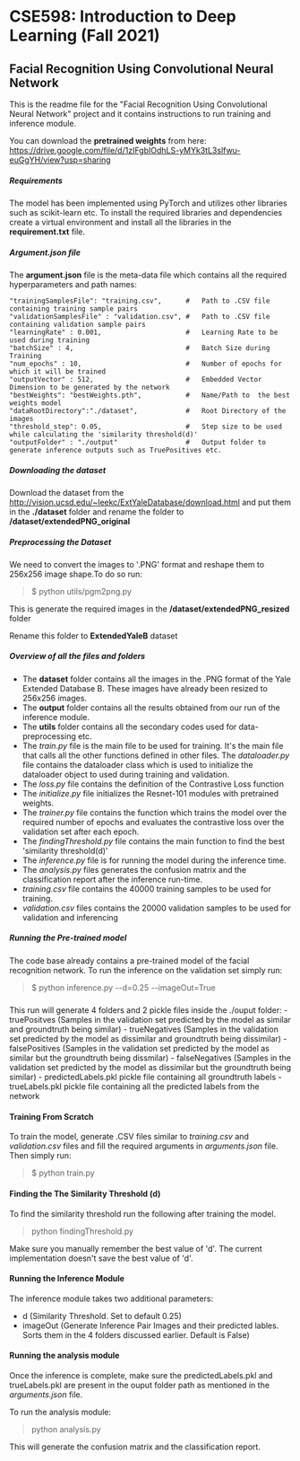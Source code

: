 # CSE598: Introduction to Deep Learning (Fall 2021) 

## Facial Recognition Using Convolutional Neural Network 

This is the readme file for the "Facial Recognition Using Convolutional Neural Network" project and it contains instructions to run training and inference module.

You can download the **pretrained weights** from here: https://drive.google.com/file/d/1zIFgbIOdhLS-yMYk3tL3slfwu-euGgYH/view?usp=sharing


##### Requirements
The model has been implemented using PyTorch and utilizes other libraries such as scikit-learn etc. To install the required libraries and dependencies create a virtual environment and install all the libraries in the  **requirement.txt**  file.

##### Argument.json file

The **argument.json** file is the meta-data file which contains all the required hyperparameters and path names:

    "trainingSamplesFile": "training.csv",      #   Path to .CSV file containing training sample pairs
    "validationSamplesFile" : "validation.csv", #   Path to .CSV file containing validation sample pairs
    "learningRate" : 0.001,                     #   Learning Rate to be used during training
    "batchSize" : 4,                            #   Batch Size during Training
    "num_epochs" : 10,                          #   Number of epochs for which it will be trained
    "outputVector" : 512,                   	#   Embedded Vector Dimension to be generated by the network
    "bestWeights": "bestWeights.pth",           #   Name/Path to  the best weights model
    "dataRootDirectory":"./dataset",            #   Root Directory of the images
    "threshold_step": 0.05,                     #   Step size to be used while calculating the 'similarity threshold(d)'
    "outputFolder" : "./output"             	#   Output folder to generate inference outputs such as TruePositives etc.

##### Downloading the dataset

Download the dataset from the http://vision.ucsd.edu/~leekc/ExtYaleDatabase/download.html and put them in the **./dataset** folder and rename the folder to **/dataset/extendedPNG_original**


##### Preprocessing the Dataset

We need to convert the images to '.PNG' format and reshape them to 256x256 image shape.To do so run:

> $ python utils/pgm2png.py

This is generate the required images in the **/dataset/extendedPNG_resized** folder 


Rename this folder to **ExtendedYaleB** dataset

##### Overview of all the files and folders

- The **dataset** folder contains all the images in the .PNG format of the Yale Extended Database B. These images have already been resized to 256x256 images.
- The **output** folder contains all the results obtained from our run of the inference module. 
- The **utils** folder contains all the secondary codes used for data-preprocessing etc.
- The *train.py* file is the main file to be used for training. It's the main file that calls all the other functions defined in other files.
The *dataloader.py* file contains the dataloader class which is used to initialize the dataloader object to used during training and validation. 
- The *loss.py* file contains the definition of the Contrastive Loss function
- The *initialize.py* file initializes the Resnet-101 modules with pretrained weights.
- The *trainer.py* file contains the function which trains the model over the required number of epochs and evaluates the contrastive loss over the validation set after each epoch.
- The *findingThreshold.py* file contains the main function to find the best  'similarity threshold(d)'
- The *inference.py* file is for running the model during the inference time.
- The *analysis.py* files generates the confusion matrix and the classification report after the inference run-time.
- *training.csv* file contains the 40000 training samples to be used for training.
- *validation.csv* files contains the 20000 validation samples to be used for validation and inferencing




##### Running the Pre-trained model

The code base already contains a pre-trained model of the facial recognition network. To run the inference on the validation set simply run:
>$ python inference.py --d=0.25  --imageOut=True

#####
This run will generate 4 folders and 2 pickle files inside the ./ouput folder:
    -   truePositves (Samples in the validation set predicted by the model as similar and groundtruth being similar)
    -   trueNegatives (Samples in the validation set predicted by the model as dissimilar and groundtruth being dissimilar)
    -   falsePositives (Samples in the validation set predicted by the model as similar but the groundtruth being dissmilar)
    -   falseNegatives (Samples in the validation set predicted by the model as dissimilar but the groundtruth being similar)
    -   predictedLabels.pkl pickle file containing all groundtruth labels
    -   trueLabels.pkl pickle file containing all the predicted labels from the network
    
#### Training From Scratch

To train the model, generate .CSV files similar to *training.csv* and *validation.csv* files and fill the required arguments in *arguments.json* file. Then simply run:

> $ python train.py

#### Finding the The Similarity Threshold (d)
To find the similarity threshold run the following after training the model.
> python findingThreshold.py

Make sure you manually remember the best value of 'd'. The current implementation doesn't save the best value of 'd'.

#### Running the Inference Module
The inference module takes two additional parameters:
-   d (Similarity Threshold. Set to default 0.25)
-   imageOut (Generate Inference Pair Images and their predicted lables. Sorts them in the 4 folders discussed earlier. Default is False)

#### Running the analysis module

Once the inference is complete, make sure the predictedLabels.pkl and trueLabels.pkl are present in the ouput folder path as mentioned in the *arguments.json* file.

To run the analysis module:

> python analysis.py

This will generate the confusion matrix and the classification report.






